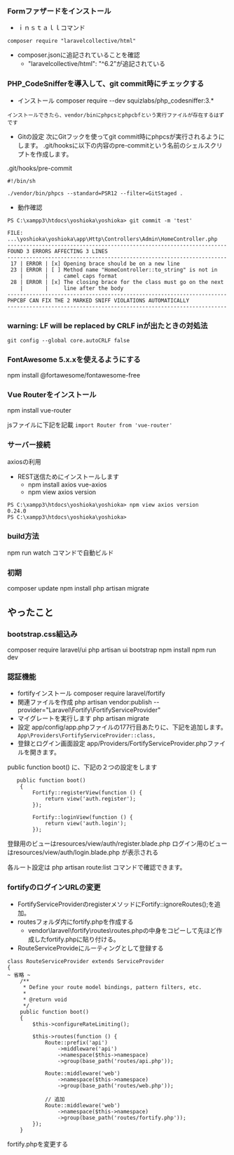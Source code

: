 ### Formファザードをインストール
- ｉｎｓｔａｌｌコマンド
```
composer require "laravelcollective/html"
```
- composer.jsonに追記されていることを確認
   - "laravelcollective/html": "^6.2"が追記されている


### PHP_CodeSnifferを導入して、git commit時にチェックする
- インストール
composer require --dev squizlabs/php_codesniffer:3.*
```
インストールできたら、vendor/binにphpcsとphpcbfという実行ファイルが存在するはずです
```
- Gitの設定
次にGitフックを使ってgit commit時にphpcsが実行されるようにします。
.git/hooksに以下の内容のpre-commitという名前のシェルスクリプトを作成します。

.git/hooks/pre-commit
```
#!/bin/sh

./vendor/bin/phpcs --standard=PSR12 --filter=GitStaged .
```
- 動作確認

```
PS C:\xampp3\htdocs\yoshioka\yoshioka> git commit -m 'test'

FILE: ...\yoshioka\yoshioka\app\Http\Controllers\Admin\HomeController.php
----------------------------------------------------------------------
FOUND 3 ERRORS AFFECTING 3 LINES
----------------------------------------------------------------------
 17 | ERROR | [x] Opening brace should be on a new line
 23 | ERROR | [ ] Method name "HomeController::to_string" is not in
    |       |     camel caps format
 28 | ERROR | [x] The closing brace for the class must go on the next
    |       |     line after the body
----------------------------------------------------------------------
PHPCBF CAN FIX THE 2 MARKED SNIFF VIOLATIONS AUTOMATICALLY
----------------------------------------------------------------------

```

### warning: LF will be replaced by CRLF inが出たときの対処法
`git config --global core.autoCRLF false`


### FontAwesome 5.x.xを使えるようにする
npm install @fortawesome/fontawesome-free

### Vue Routerをインストール
npm install vue-router

jsファイルに下記を記載
`import Router from 'vue-router'`


### サーバー接続
axiosの利用
- REST送信ためにインストールします
    - npm install  axios vue-axios
    - npm view axios version

```
PS C:\xampp3\htdocs\yoshioka\yoshioka> npm view axios version
0.24.0
PS C:\xampp3\htdocs\yoshioka\yoshioka>
```




### build方法
npm run watch コマンドで自動ビルド

### 初期
composer update
npm install
php artisan migrate

## やったこと
### bootstrap.css組込み

composer require laravel/ui
php artisan ui bootstrap
npm install
npm run dev




### 認証機能
- fortifyインストール
composer require laravel/fortify
- 関連ファイルを作成
php artisan vendor:publish --provider="Laravel\Fortify\FortifyServiceProvider"
- マイグレートを実行します
php artisan migrate
- 設定
app/config/app.phpファイルの177行目あたりに、下記を追加します。
`App\Providers\FortifyServiceProvider::class,`
- 登録とログイン画面設定
app/Providers/FortifyServiceProvider.phpファイルを開きます。

public function boot() に、下記の２つの設定をします

```
   public function boot()
    {
        Fortify::registerView(function () {
            return view('auth.register');
        });
        
        Fortify::loginView(function () {
            return view('auth.login');
        });

```

登録用のビューはresources/view/auth/register.blade.php
ログイン用のビューはresources/view/auth/login.blade.php
が表示される

各ルート設定は php artisan route:list コマンドで確認できます。

### fortifyのログインURLの変更
- FortifyServiceProviderのregisterメソッドにFortify::ignoreRoutes();を追加。
- routesフォルダ内にfortify.phpを作成する
    - vendor\laravel\fortify\routes\routes.phpの中身をコピーして先ほど作成したfortify.phpに貼り付ける。
- RouteServiceProvideにルーティングとして登録する
```
class RouteServiceProvider extends ServiceProvider
{
~ 省略 ~
    /**
     * Define your route model bindings, pattern filters, etc.
     *
     * @return void
     */
    public function boot()
    {
        $this->configureRateLimiting();

        $this->routes(function () {
            Route::prefix('api')
                ->middleware('api')
                ->namespace($this->namespace)
                ->group(base_path('routes/api.php'));

            Route::middleware('web')
                ->namespace($this->namespace)
                ->group(base_path('routes/web.php'));

            // 追加
            Route::middleware('web')
                ->namespace($this->namespace)
                ->group(base_path('routes/fortify.php'));
        });
    }
```
fortify.phpを変更する
